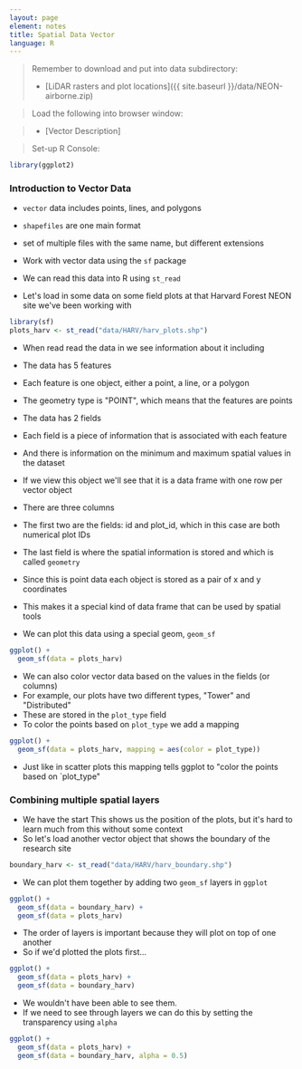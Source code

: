 ```yaml
---
layout: page
element: notes
title: Spatial Data Vector
language: R
--- 
```


> Remember to download and put into data subdirectory:
>
> * [LiDAR rasters and plot locations]({{ site.baseurl }}/data/NEON-airborne.zip)

> Load the following into browser window:

> * [Vector Description]

> Set-up R Console:

```r
library(ggplot2)
```

### Introduction to Vector Data

* `vector` data includes points, lines, and polygons
* `shapefiles` are one main format
* set of multiple files with the same name, but different extensions

* Work with vector data using the `sf` package
* We can read this data into R using `st_read`
* Let's load in some data on some field plots at that Harvard Forest NEON site we've been working with

```r
library(sf)
plots_harv <- st_read("data/HARV/harv_plots.shp")
```

* When read read the data in we see information about it including
* The data has 5 features
* Each feature is one object, either a point, a line, or a polygon
* The geometry type is "POINT", which means that the features are points
* The data has 2 fields
* Each field is a piece of information that is associated with each feature
* And there is information on the minimum and maximum spatial values in the dataset
* If we view this object we'll see that it is a data frame with one row per vector object
* There are three columns
* The first two are the fields: id and plot_id, which in this case are both numerical plot IDs
* The last field is where the spatial information is stored and which is called `geometry`
* Since this is point data each object is stored as a pair of x and y coordinates
* This makes it a special kind of data frame that can be used by spatial tools

* We can plot this data using a special geom, `geom_sf`

```r
ggplot() +
  geom_sf(data = plots_harv)
```

* We can also color vector data based on the values in the fields (or columns)
* For example, our plots have two different types, "Tower" and "Distributed"
* These are stored in the `plot_type` field
* To color the points based on `plot_type` we add a mapping

```r
ggplot() +
  geom_sf(data = plots_harv, mapping = aes(color = plot_type))
```

* Just like in scatter plots this mapping tells ggplot to "color the points based on `plot_type"


### Combining multiple spatial layers

* We have the start This shows us the position of the plots, but it's hard to learn much from this without some context
* So let's load another vector object that shows the boundary of the research site

```r
boundary_harv <- st_read("data/HARV/harv_boundary.shp")
```

* We can plot them together by adding two `geom_sf` layers in `ggplot`

```r
ggplot() +
  geom_sf(data = boundary_harv) +
  geom_sf(data = plots_harv)
```

* The order of layers is important because they will plot on top of one another
* So if we'd plotted the plots first...


```r
ggplot() +
  geom_sf(data = plots_harv) +
  geom_sf(data = boundary_harv)
```

* We wouldn't have been able to see them.
* If we need to see through layers we can do this by setting the transparency using `alpha`


```r
ggplot() +
  geom_sf(data = plots_harv) +
  geom_sf(data = boundary_harv, alpha = 0.5)
```
